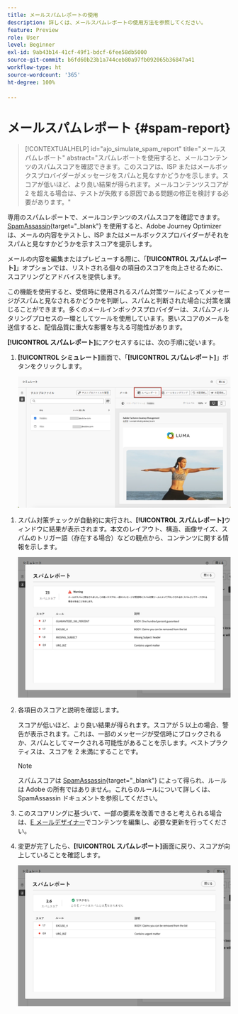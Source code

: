 ```yaml
---
title: メールスパムレポートの使用
description: 詳しくは、メールスパムレポートの使用方法を参照してください。
feature: Preview
role: User
level: Beginner
exl-id: 9ab43b14-41cf-49f1-bdcf-6fee58db5000
source-git-commit: b6fd60b23b1a744ceb80a97fb092065b36847a41
workflow-type: ht
source-wordcount: '365'
ht-degree: 100%

---
```


# メールスパムレポート {#spam-report}

>[!CONTEXTUALHELP]
>id="ajo_simulate_spam_report"
>title="メールスパムレポート"
>abstract="スパムレポートを使用すると、メールコンテンツのスパムスコアを確認できます。このスコアは、ISP またはメールボックスプロバイダーがメッセージをスパムと見なすかどうかを示します。スコアが低いほど、より良い結果が得られます。メールコンテンツスコアが 2 を超える場合は、テストが失敗する原因である問題の修正を検討する必要があります。"

専用のスパムレポートで、メールコンテンツのスパムスコアを確認できます。[SpamAssassin](https://spamassassin.apache.org/){target="_blank"} を使用すると、Adobe Journey Optimizer は、メールの内容をテストし、ISP またはメールボックスプロバイダーがそれをスパムと見なすかどうかを示すスコアを提示します。

メールの内容を編集またはプレビューする際に、「**[!UICONTROL スパムレポート]**」オプションでは、リストされる個々の項目のスコアを向上させるために、スコアリングとアドバイスを提供します。

この機能を使用すると、受信時に使用されるスパム対策ツールによってメッセージがスパムと見なされるかどうかを判断し、スパムと判断された場合に対策を講じることができます。多くのメールインボックスプロバイダーは、スパムフィルタリングプロセスの一環としてツールを使用しています。悪いスコアのメールを送信すると、配信品質に重大な影響を与える可能性があります。

**[!UICONTROL スパムレポート]**&#x200B;にアクセスするには、次の手順に従います。

1. **[!UICONTROL シミュレート]**&#x200B;画面で、「**[!UICONTROL スパムレポート]**」ボタンをクリックします。

   ![](assets/spam-report-button.png)

<!--
    You can also open the [Email Designer](../email/content-from-scratch.md), click the **[!UICONTROL More]** button and select **[!UICONTROL Check spam score]** from the menu.

    ![](assets/spam-report-check-score.png)
-->

1. スパム対策チェックが自動的に実行され、**[!UICONTROL スパムレポート]**&#x200B;ウィンドウに結果が表示されます。本文のレイアウト、構造、画像サイズ、スパムのトリガー語（存在する場合）などの観点から、コンテンツに関する情報を示します。

   ![](assets/spam-report-high-score.png)

1. 各項目のスコアと説明を確認します。

   スコアが低いほど、より良い結果が得られます。スコアが 5 以上の場合、警告が表示されます。これは、一部のメッセージが受信時にブロックされるか、スパムとしてマークされる可能性があることを示します。ベストプラクティスは、スコアを 2 未満にすることです。

   >[!NOTE]
   >
   >スパムスコアは [SpamAssassin](https://spamassassin.apache.org/){target="_blank"} によって得られ、ルールは Adobe の所有ではありません。これらのルールについて詳しくは、SpamAssassin ドキュメントを参照してください。
   >

1. このスコアリングに基づいて、一部の要素を改善できると考えられる場合は、[E メールデザイナー](../email/content-from-scratch.md)でコンテンツを編集し、必要な更新を行ってください。

1. 変更が完了したら、**[!UICONTROL スパムレポート]**&#x200B;画面に戻り、スコアが向上していることを確認します。

   ![](assets/spam-report-low-score.png)

<!--You can also check the message's alerts for warnings on potential risk of spam detection. Follow the steps below.

1. Click the **[!UICONTROL Alerts]** button on top right of the screen. [Learn more about email alerts](../email/create-email.md#check-email-alerts)

1. If **[!UICONTROL Spam checker alert]** is displayed, you should check your content for a potential risk of spam using the **[!UICONTROL Spam report]** feature as detailed above.

    ![](assets/spam-report-alert.png)
-->
